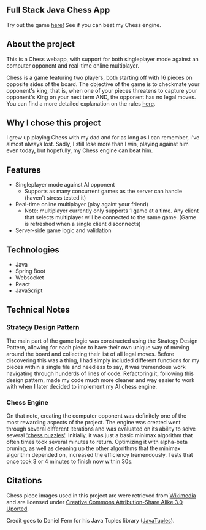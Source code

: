 ## Full Stack Java Chess App

Try out the game [here!](https://chess-c486876bf51a.herokuapp.com/) See if you can beat my Chess engine.

## About the project
This is a Chess webapp, with support for both singleplayer mode against an computer opponent and real-time online multiplayer. 

Chess is a game featuring two players, both starting off with 16 pieces on opposite sides of the board. The objective of the game is to checkmate your opponent's king, that is, when one of your pieces threatens to capture your opponent's King on your next term AND, the opponent has no legal moves. You can find a more detailed explanation on the rules [here](https://www.chess.com/learn-how-to-play-chess). 

## Why I chose this project 
I grew up playing Chess with my dad and for as long as I can remember, I've almost always lost. Sadly, I still lose more than I win, playing against him even today, but hopefully, my Chess engine can beat him. 

## Features
- Singleplayer mode against AI opponent
  - Supports as many concurrent games as the server can handle (haven't stress tested it)
- Real-time online multiplayer (play againt your friend)
  - Note: multiplayer currently only supports 1 game at a time. Any client that selects multiplayer will be connected to the same game. (Game is refreshed when a single client disconnects)
- Server-side game logic and validation

## Technologies
- Java
- Spring Boot
- Websocket
- React
- JavaScript

## Technical Notes

### Strategy Design Pattern
The main part of the game logic was constructed using the Strategy Design Pattern, allowing for each piece to have their 
own unique way of moving around the board and collecting their list of all legal moves. Before discovering this was a thing, 
I had simply included different functions for my pieces within a single file and needless to say, it was tremendous work navigating 
through hunderds of lines of code. Refactoring it, following this design pattern, made my code much more cleaner and way easier to work 
with when I later decided to implement my AI chess engine.

### Chess Engine
On that note, creating the computer opponent was definitely one of the most rewarding aspects of the project. The engine was created went through several different iterations
and was evaluated on its ability to solve several ['chess puzzles'](https://lichess.org/study/WiuSw3ga/c9rkZk4L). Initially, it was just a basic minimax algorithm that often times
took several minutes to return. Optimizing it with alpha-beta pruning, as well as cleaning up the other algorithms that the minimax algorithm depended on, increased the efficiency tremendously. 
Tests that once took 3 or 4 minutes to finish now within 30s. 


## Citations
Chess piece images used in this project are were retrieved from [Wikimedia](https://commons.wikimedia.org/wiki/Category:PNG_chess_pieces/Standard_transparent) and are licensed under [Creative Commons Attribution-Share Alike 3.0 Uported](https://creativecommons.org/licenses/by-sa/3.0/deed.en).

Credit goes to Daniel Fern for his Java Tuples library ([JavaTuples](https://www.javatuples.org/index.html)).



